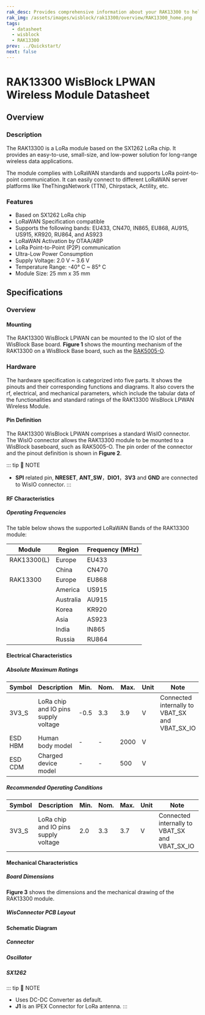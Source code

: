 ```yaml
---
rak_desc: Provides comprehensive information about your RAK13300 to help you use it. This information includes technical specifications, characteristics, and requirements, and it also discusses the device components.
rak_img: /assets/images/wisblock/rak13300/overview/RAK13300_home.png
tags:
  - datasheet
  - wisblock
  - RAK13300
prev: ../Quickstart/
next: false
---
```


# RAK13300 WisBlock LPWAN Wireless Module Datasheet

## Overview

### Description

The RAK13300 is a LoRa module based on the SX1262 LoRa chip. It provides an easy-to-use, small-size, and low-power solution for long-range wireless data applications.

The module complies with LoRaWAN standards and supports LoRa point-to-point communication. It can easily connect to different LoRaWAN server platforms like TheThingsNetwork (TTN), Chirpstack, Actility, etc.


### Features

- Based on SX1262 LoRa chip
- LoRaWAN Specification compatible
- Supports the following bands: EU433, CN470, IN865, EU868, AU915, US915, KR920, RU864, and AS923
- LoRaWAN Activation by OTAA/ABP
- LoRa Point-to-Point (P2P) communication
- Ultra-Low Power Consumption
- Supply Voltage: 2.0&nbsp;V ~ 3.6&nbsp;V
- Temperature Range: -40°&nbsp;C ~ 85°&nbsp;C
- Module Size: 25&nbsp;mm x 35&nbsp;mm

## Specifications

### Overview 

#### Mounting

The RAK13300 WisBlock LPWAN can be mounted to the IO slot of the WisBlock Base board. **Figure 1** shows the mounting mechanism of the RAK13300 on a WisBlock Base board, such as the [RAK5005-O](https://store.rakwireless.com/products/rak5005-o-base-board).

<rk-img
  src="/assets/images/wisblock/rak13300/datasheet/mounting.png"
  width="60%"
  caption="RAK13300 WisBlock LPWAN Mounting"
/>

### Hardware

The hardware specification is categorized into five parts. It shows the pinouts and their corresponding functions and diagrams. It also covers the rf, electrical, and mechanical parameters, which include the tabular data of the functionalities and standard ratings of the RAK13300 WisBlock LPWAN Wireless Module.


#### Pin Definition

The RAK13300 WisBlock LPWAN comprises a standard WisIO connector. The WisIO connector allows the RAK13300 module to be mounted to a WisBlock baseboard, such as RAK5005-O. The pin order of the connector and the pinout definition is shown in **Figure 2**.

::: tip 📝 NOTE
- **SPI** related pin, **NRESET**, **ANT_SW**，**DIO1**，**3V3** and **GND** are connected to WisIO connector.
:::

 <rk-img
  src="/assets/images/wisblock/rak13300/datasheet/RAK13300_Pinouts.svg"
  width="80%"
  caption="RAK13300 WisBlock LPWAN Pinout"
/>


#### RF Characteristics
##### Operating Frequencies

The table below shows the supported LoRaWAN Bands of the RAK13300 module:

| Module      | Region    | Frequency (MHz) |
| ----------- | --------- | --------------- |
| RAK13300(L) | Europe    | EU433           |
|             | China     | CN470           |
| RAK13300    | Europe    | EU868           |
|             | America   | US915           |
|             | Australia | AU915           |
|             | Korea     | KR920           |
|             | Asia      | AS923           |
|             | India     | IN865           |
|             | Russia    | RU864           |

#### Electrical Characteristics

##### Absolute Maximum Ratings

| **Symbol** | **Description**                      | **Min.** | **Nom.** | **Max.** | **Unit** | **Note** |
| ---------- | ------------------------------------ | -------- | -------- | -------- | -------- | -------- |
| 3V3_S      | LoRa chip and IO pins supply voltage | -0.5     | 3.3      | 3.9      | V        | Connected internally to VBAT_SX and VBAT_SX_IO |
| ESD HBM    | Human body model                     | -        | -        | 2000     | V        |          |
| ESD  CDM   | Charged device model                 | -        | -        | 500      | V        |          |

##### Recommended Operating Conditions

| **Symbol** | **Description**                       | **Min.** | **Nom.** | **Max.** | **Unit** | **Note** |
| ---------- | ------------------------------------- | -------- | -------- | -------- | -------- | -------- |
| 3V3_S      | LoRa chip and IO pins supply voltage  | 2.0      | 3.3      | 3.7      | V        |Connected internally to VBAT_SX and VBAT_SX_IO |

#### Mechanical Characteristics

##### Board Dimensions

**Figure 3** shows the dimensions and the mechanical drawing of the RAK13300 module.

 <rk-img
  src="/assets/images/wisblock/rak13300/datasheet/mechanical-drawing.png"
  width="70%"
  caption="RAK13300 WisBlock LPWAN Dimensions"
/>


##### WisConnector PCB Layout

<rk-img
  src="/assets/images/wisblock/rak13300/datasheet/pcb-layout.png"
  width="100%"
  caption="WisConnector PCB Footprint and Recommendations"
/>


#### Schematic Diagram

##### Connector

<rk-img
  src="/assets/images/wisblock/rak13300/datasheet/pinout.png"
  width="60%"
  caption="RAK13300 Module WisConnector"
/>


##### Oscillator

<rk-img
  src="/assets/images/wisblock/rak13300/datasheet/oscillator.png"
  width="60%"
  caption="RAK13300 Oscillator"
/>

##### SX1262

<rk-img
  src="/assets/images/wisblock/rak13300/datasheet/sx162.png"
  width="100%"
  caption="RAK13300 Module WisConnector"
/>

::: tip 📝 NOTE
- Uses DC-DC Converter as default. 
- **J1** is an IPEX Connector for LoRa antenna.
:::


